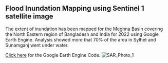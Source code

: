 ## Flood Inundation Mapping using Sentinel 1 satellite image
The extent of inundation has been mapped for the Meghna Basin covering the North Eastern region of Bangladesh and India for 2022 using Google Earth Engine. 
Analysis showed more that 70% of the area in Sylhet and Sunamganj went under water. 

[Click here](https://code.earthengine.google.com/?scriptPath=users%2Fahmedhossain100%2FTerm_Paper%3ASylhet_16) for the Google Earth Engine Code. 
![SAR_Photo_1](https://github.com/ahmedhossain100/Flood-Inundation/assets/72346575/7cbf013a-4133-4932-abaa-e5bd8b9a1c6a)

